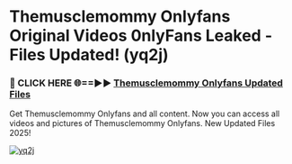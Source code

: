 # Themusclemommy Onlyfans Original Videos 0nlyFans Leaked - Files Updated! (yq2j)

<h3>🔴 CLICK HERE 🌐==►► <a href="https://tinyurl.com/ehrbuxhb" rel="nofollow">Themusclemommy Onlyfans Updated Files</a></h3>

Get Themusclemommy Onlyfans and all content. Now you can access all videos and pictures of Themusclemommy Onlyfans. New Updated Files 2025!

[![yq2j](https://i.imgur.com/lVYEuWS.gif)](https://tinyurl.com/ehrbuxhb)
